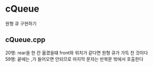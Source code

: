 # cQueue
원형 큐 구현하기

## cQueue.cpp
20행: rear을 한 칸 옮겼을떄 front와 위치가 같다면 원형 큐가 가득 찬 것이다<br>
59행: 끝에는 ,가 들어오면 안되므로 마지막 문자는 반복문 밖에서 호출한다
